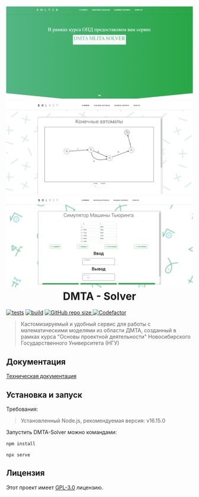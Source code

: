 <h1 align="center">
  <br>
  <a href="https://github.com/Clonexy700/NSU-opd-dmta-solver"><img src="/img/main.png" alt="DMTA - Solver"></a>
  <a href="https://github.com/Clonexy700/NSU-opd-dmta-solver"><img src="/img/automat.png" alt="DMTA - Solver"></a>
  <a href="https://github.com/Clonexy700/NSU-opd-dmta-solver"><img src="/img/turing.png" alt="DMTA - Solver"></a>
  <br>
  DMTA - Solver
  <br>
</h1>

<p align="center">

  [![tests](https://github.com/Clonexy700/NSU-opd-dmta-solver/actions/workflows/main.yml/badge.svg)](https://github.com/Clonexy700/NSU-opd-dmta-solver/actions/workflows/main.yml)
  [![build](https://github.com/Clonexy700/NSU-opd-dmta-solver/actions/workflows/pages/pages-build-deployment/badge.svg)](https://github.com/Clonexy700/NSU-opd-dmta-solver/actions/workflows/pages/pages-build-deployment)
  <a href="https://github.com/Clonexy700/NSU-opd-dmta-solver">
    <img alt="GitHub repo size" src="https://img.shields.io/github/repo-size/Clonexy700/NSU-opd-dmta-solver?style=flat-square">
  </a>
  <a href="https://www.codefactor.io/repository/github/clonexy700/nsu-opd-dmta-solver">
    <img alt="Codefactor" src="https://www.codefactor.io/repository/github/clonexy700/nsu-opd-dmta-solver/badge?style=flat-square">
  </a>

</p>

> Кастомизируемый и удобный сервис для работы с математическими моделями из области ДМТА, созданный в рамках курса "Основы проектной деятельности" Новосибирского Государственного Университета (НГУ)

## Документация

[Техническая документация](https://dmta-mlita-project-version-nativejs.readthedocs.io/en/latest/)

## Установка и запуск

Требования:
> Установленный Node.js, рекомендуемая версия: v16.15.0

Запустить DMTA-Solver можно командами:

```shell
npm install
```

```shell
npx serve
```

## Лицензия

Этот проект имеет [GPL-3.0](https://github.com/Clonexy700/NSU-opd-dmta-solver/blob/master/LICENSE) лицензию.
